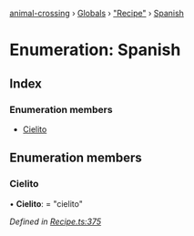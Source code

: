 [animal-crossing](../README.md) › [Globals](../globals.md) › ["Recipe"](../modules/_recipe_.md) › [Spanish](_recipe_.spanish.md)

# Enumeration: Spanish

## Index

### Enumeration members

* [Cielito](_recipe_.spanish.md#cielito)

## Enumeration members

###  Cielito

• **Cielito**: = "cielito"

*Defined in [Recipe.ts:375](https://github.com/Norviah/animal-crossing/blob/37a256e/module/types/Recipe.ts#L375)*
